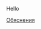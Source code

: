 Hello

<link rel="stylesheet" href="/docs/techno.css">

<script language="JavaScript">
function explanation (id) {
    document.getElementById(id).style.display="block"; 
}
</script>

<a href="javascript:explanation('xxx')" class="explanationbutton">Обяснения</a><br>
<div id="xxx" style="display:none">
bla bla bla
</div>
